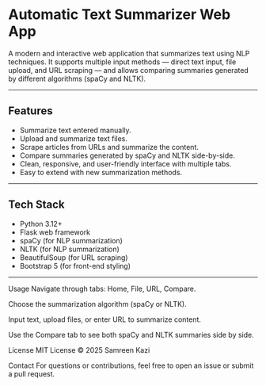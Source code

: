 # Automatic Text Summarizer Web App

A modern and interactive web application that summarizes text using NLP techniques. It supports multiple input methods — direct text input, file upload, and URL scraping — and allows comparing summaries generated by different algorithms (spaCy and NLTK).

---

## Features

- Summarize text entered manually.
- Upload and summarize text files.
- Scrape articles from URLs and summarize the content.
- Compare summaries generated by spaCy and NLTK side-by-side.
- Clean, responsive, and user-friendly interface with multiple tabs.
- Easy to extend with new summarization methods.

---

## Tech Stack

- Python 3.12+
- Flask web framework
- spaCy (for NLP summarization)
- NLTK (for NLP summarization)
- BeautifulSoup (for URL scraping)
- Bootstrap 5 (for front-end styling)

---

Usage
Navigate through tabs: Home, File, URL, Compare.

Choose the summarization algorithm (spaCy or NLTK).

Input text, upload files, or enter URL to summarize content.

Use the Compare tab to see both spaCy and NLTK summaries side by side.

License
MIT License © 2025 Samreen Kazi

Contact
For questions or contributions, feel free to open an issue or submit a pull request.